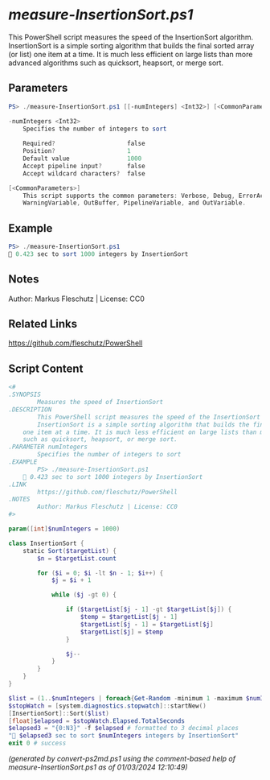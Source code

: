 *measure-InsertionSort.ps1*
================

This PowerShell script measures the speed of the InsertionSort algorithm.
InsertionSort is a simple sorting algorithm that builds the final sorted array (or list)
one item at a time. It is much less efficient on large lists than more advanced algorithms
such as quicksort, heapsort, or merge sort.

Parameters
----------
```powershell
PS> ./measure-InsertionSort.ps1 [[-numIntegers] <Int32>] [<CommonParameters>]

-numIntegers <Int32>
    Specifies the number of integers to sort
    
    Required?                    false
    Position?                    1
    Default value                1000
    Accept pipeline input?       false
    Accept wildcard characters?  false

[<CommonParameters>]
    This script supports the common parameters: Verbose, Debug, ErrorAction, ErrorVariable, WarningAction, 
    WarningVariable, OutBuffer, PipelineVariable, and OutVariable.
```

Example
-------
```powershell
PS> ./measure-InsertionSort.ps1
🧭 0.423 sec to sort 1000 integers by InsertionSort

```

Notes
-----
Author: Markus Fleschutz | License: CC0

Related Links
-------------
https://github.com/fleschutz/PowerShell

Script Content
--------------
```powershell
<#
.SYNOPSIS
        Measures the speed of InsertionSort
.DESCRIPTION
        This PowerShell script measures the speed of the InsertionSort algorithm.
        InsertionSort is a simple sorting algorithm that builds the final sorted array (or list)
	one item at a time. It is much less efficient on large lists than more advanced algorithms
	such as quicksort, heapsort, or merge sort.
.PARAMETER numIntegers
        Specifies the number of integers to sort
.EXAMPLE
        PS> ./measure-InsertionSort.ps1
	🧭 0.423 sec to sort 1000 integers by InsertionSort 
.LINK
        https://github.com/fleschutz/PowerShell
.NOTES
        Author: Markus Fleschutz | License: CC0
#>

param([int]$numIntegers = 1000)

class InsertionSort {
    static Sort($targetList) {
        $n = $targetList.count

        for ($i = 0; $i -lt $n - 1; $i++) {
            $j = $i + 1

            while ($j -gt 0) {

                if ($targetList[$j - 1] -gt $targetList[$j]) {
                    $temp = $targetList[$j - 1]
                    $targetList[$j - 1] = $targetList[$j]
                    $targetList[$j] = $temp
                }

                $j--
            }
        }
    }
}

$list = (1..$numIntegers | foreach{Get-Random -minimum 1 -maximum $numIntegers})
$stopWatch = [system.diagnostics.stopwatch]::startNew()
[InsertionSort]::Sort($list)
[float]$elapsed = $stopWatch.Elapsed.TotalSeconds
$elapsed3 = "{0:N3}" -f $elapsed # formatted to 3 decimal places
"🧭 $elapsed3 sec to sort $numIntegers integers by InsertionSort"
exit 0 # success
```

*(generated by convert-ps2md.ps1 using the comment-based help of measure-InsertionSort.ps1 as of 01/03/2024 12:10:49)*

